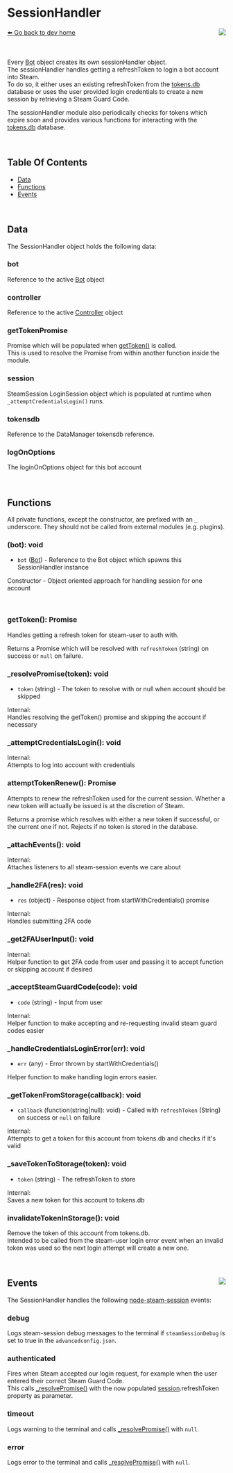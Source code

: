 # SessionHandler
[⬅️ Go back to dev home](../#readme) <a href="/src/sessions/sessionHandler.js" target="_blank"><img align="right" src="https://img.shields.io/badge/<%2F>%20Source-darkcyan"></a>

&nbsp;

Every [Bot](../bot/bot.md) object creates its own sessionHandler object.  
The sessionHandler handles getting a refreshToken to login a bot account into Steam.  
To do so, it either uses an existing refreshToken from the [tokens.db](../dataManager/dataManager.md#tokensdb) database or uses the user provided login credentials to create a new session by retrieving a Steam Guard Code.

The sessionHandler module also periodically checks for tokens which expire soon and provides various functions for interacting with the [tokens.db](../dataManager/dataManager.md#tokensdb) database.

&nbsp;

## Table Of Contents
- [Data](#data)
- [Functions](#functions)
- [Events](#events-)

&nbsp;

## Data
The SessionHandler object holds the following data:

### bot
Reference to the active [Bot](../bot/bot.md) object

### controller
Reference to the active [Controller](../controller/controller.md) object

### getTokenPromise
Promise which will be populated when [getToken()](#gettoken---void) is called.  
This is used to resolve the Promise from within another function inside the module.

### session
SteamSession LoginSession object which is populated at runtime when `_attemptCredentialsLogin()` runs.

### tokensdb
Reference to the DataManager tokensdb reference.

### logOnOptions
The loginOnOptions object for this bot account

&nbsp;

## Functions
All private functions, except the constructor, are prefixed with an `_` underscore. They should not be called from external modules (e.g. plugins).  

### (bot): void
- `bot` ([Bot](../bot/bot.md)) - Reference to the Bot object which spawns this SessionHandler instance

Constructor - Object oriented approach for handling session for one account

&nbsp;

### getToken(): Promise
Handles getting a refresh token for steam-user to auth with.

Returns a Promise which will be resolved with `refreshToken` (string) on success or `null` on failure.

### _resolvePromise(token): void
- `token` (string) - The token to resolve with or null when account should be skipped

Internal:  
Handles resolving the getToken() promise and skipping the account if necessary

### _attemptCredentialsLogin(): void
Internal:  
Attempts to log into account with credentials

### attemptTokenRenew(): Promise
Attempts to renew the refreshToken used for the current session. Whether a new token will actually be issued is at the discretion of Steam.

Returns a promise which resolves with either a new token if successful, or the current one if not. Rejects if no token is stored in the database.

### _attachEvents(): void
Internal:  
Attaches listeners to all steam-session events we care about

### _handle2FA(res): void
- `res` (object) - Response object from startWithCredentials() promise

Internal:  
Handles submitting 2FA code

### _get2FAUserInput(): void
Internal:  
Helper function to get 2FA code from user and passing it to accept function or skipping account if desired

### _acceptSteamGuardCode(code): void
- `code` (string) - Input from user

Internal:  
Helper function to make accepting and re-requesting invalid steam guard codes easier

### _handleCredentialsLoginError(err): void
- `err` (any) - Error thrown by startWithCredentials()

Helper function to make handling login errors easier.

### _getTokenFromStorage(callback): void
- `callback` (function(string|null): void) - Called with `refreshToken` (String) on success or `null` on failure

Internal:  
Attempts to get a token for this account from tokens.db and checks if it's valid

### _saveTokenToStorage(token): void
- `token` (string) - The refreshToken to store

Internal:  
Saves a new token for this account to tokens.db

### invalidateTokenInStorage(): void
Remove the token of this account from tokens.db.  
Intended to be called from the steam-user login error event when an invalid token was used so the next login attempt will create a new one.

&nbsp;

## Events <a href="/src/sessions/events/sessionEvents.js" target="_blank"><img align="right" src="https://img.shields.io/badge/<%2F>%20Source-darkcyan"></a>
The SessionHandler handles the following [node-steam-session](https://github.com/DoctorMcKay/node-steam-session) events:

### debug
Logs steam-session debug messages to the terminal if `steamSessionDebug` is set to true in the `advancedconfig.json`.

### authenticated
Fires when Steam accepted our login request, for example when the user entered their correct Steam Guard Code.  
This calls [_resolvePromise()](#_resolvepromisetoken-void) with the now populated [session](#session).refreshToken property as parameter.

### timeout
Logs warning to the terminal and calls [_resolvePromise()](#_resolvepromisetoken-void) with `null`.

### error
Logs error to the terminal and calls [_resolvePromise()](#_resolvepromisetoken-void) with `null`.